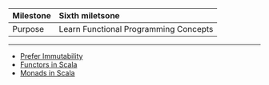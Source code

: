 | Milestone | Sixth miletsone |
| :--- | :--- |
| Purpose | Learn Functional Programming Concepts |

---

- [Prefer Immutability](prefer-immutability.md)
- [Functors in Scala](functors.md)
- [Monads in Scala](monads.md)
